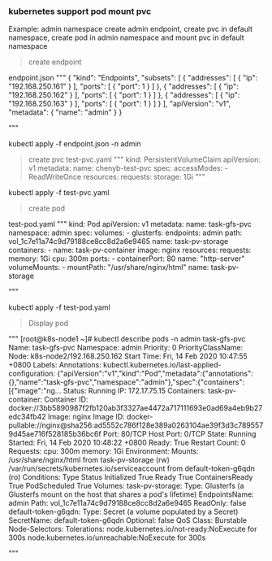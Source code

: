### kubernetes support pod mount pvc

Example: admin namespace create admin endpoint, create pvc in default namespace, create pod in admin namespace and mount pvc in default namespace

> create endpoint

endpoint.json
"""
{
    "kind": "Endpoints", 
    "subsets": [
        {
            "addresses": [
                {
                    "ip": "192.168.250.161"
                }
            ], 
            "ports": [
                {
                    "port": 1
                }
            ]
        }, 
        {
            "addresses": [
                {
                    "ip": "192.168.250.162"
                }
            ], 
            "ports": [
                {
                    "port": 1
                }
            ]
        }, 
        {
            "addresses": [
                {
                    "ip": "192.168.250.163"
                }
            ], 
            "ports": [
                {
                    "port": 1
                }
            ]
        }
    ], 
    "apiVersion": "v1", 
    "metadata": {
        "name": "admin"
    }
}

"""

kubectl apply -f endpoint.json -n admin

> create pvc
test-pvc.yaml
"""
kind: PersistentVolumeClaim
apiVersion: v1
metadata:
  name: chenyb-test-pvc
spec:
  accessModes:
    - ReadWriteOnce
  resources:
    requests:
      storage: 1Gi
"""

kubectl apply -f test-pvc.yaml

> create pod

test-pod.yaml
"""
kind: Pod
apiVersion: v1
metadata:
  name: task-gfs-pvc
  namespace: admin
spec:
  volumes:
    - glusterfs:
        endpoints: admin
        path: vol_1c7e11a74c9d79188ce8cc8d2a6e9465
      name: task-pv-storage
  containers:
    - name: task-pv-container
      image: nginx
      resources:
        requests:
          memory: 1Gi
          cpu: 300m
      ports:
        - containerPort: 80
          name: "http-server"
      volumeMounts:
        - mountPath: "/usr/share/nginx/html"
          name: task-pv-storage

"""

kubectl apply -f test-pod.yaml 

> Display pod

"""
[root@k8s-node1 ~]# kubectl describe pods -n admin task-gfs-pvc 
Name:               task-gfs-pvc
Namespace:          admin
Priority:           0
PriorityClassName:  <none>
Node:               k8s-node2/192.168.250.162
Start Time:         Fri, 14 Feb 2020 10:47:55 +0800
Labels:             <none>
Annotations:        kubectl.kubernetes.io/last-applied-configuration:
                      {"apiVersion":"v1","kind":"Pod","metadata":{"annotations":{},"name":"task-gfs-pvc","namespace":"admin"},"spec":{"containers":[{"image":"ng...
Status:             Running
IP:                 172.17.75.15
Containers:
  task-pv-container:
    Container ID:   docker://3bb5890987f2fb120ab3f3327ae4472a717111693e0ad69a4eb9b27edc34fb42
    Image:          nginx
    Image ID:       docker-pullable://nginx@sha256:ad5552c786f128e389a0263104ae39f3d3c7895579d45ae716f528185b36bc6f
    Port:           80/TCP
    Host Port:      0/TCP
    State:          Running
      Started:      Fri, 14 Feb 2020 10:48:22 +0800
    Ready:          True
    Restart Count:  0
    Requests:
      cpu:        300m
      memory:     1Gi
    Environment:  <none>
    Mounts:
      /usr/share/nginx/html from task-pv-storage (rw)
      /var/run/secrets/kubernetes.io/serviceaccount from default-token-g6qdn (ro)
Conditions:
  Type              Status
  Initialized       True 
  Ready             True 
  ContainersReady   True 
  PodScheduled      True 
Volumes:
  task-pv-storage:
    Type:           Glusterfs (a Glusterfs mount on the host that shares a pod's lifetime)
    EndpointsName:  admin
    Path:           vol_1c7e11a74c9d79188ce8cc8d2a6e9465
    ReadOnly:       false
  default-token-g6qdn:
    Type:        Secret (a volume populated by a Secret)
    SecretName:  default-token-g6qdn
    Optional:    false
QoS Class:       Burstable
Node-Selectors:  <none>
Tolerations:     node.kubernetes.io/not-ready:NoExecute for 300s
                 node.kubernetes.io/unreachable:NoExecute for 300s

"""
